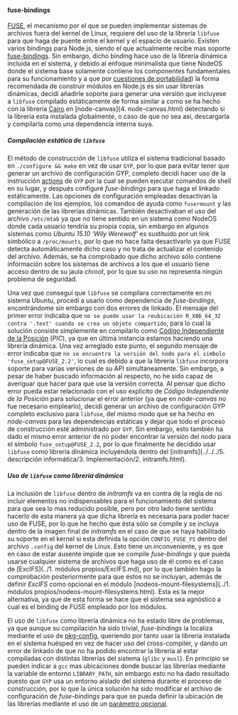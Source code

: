 #### fuse-bindings

[FUSE](http://fuse.sourceforge.net), el mecanismo por el que se pueden
implementar sistemas de archivos fuera del kernel de Linux, requiere del uso de
la librería `libfuse` para que haga de puente entre el kernel y el espacio de
usuario. Existen varios bindings para Node.js, siendo el que actualmente recibe
mas soporte [fuse-bindings](https://github.com/mafintosh/fuse-bindings). Sin
embargo, dicho binding hace uso de la librería dinámica incluida en el sistema,
y debido al enfoque minimalista que tiene NodeOS donde el sistema base solamente
contiene los componentes fundamentales para su funcionamiento y a que por
[cuestiones de portabilidad](https://n8.io/converting-a-c-library-to-gyp)) la
forma recomendada de construir módulos en Node.js es sin usar librerías
dinámicas, decidí añadirle soporte para generar una versión que incluyese a
`libfuse` compilado estáticamente de forma similar a como se ha hecho con la
librería [Cairo](http://cairographics.org) en [node-canvas](4. node-canvas.html)
detectando si la librería esta instalada globalmente, o caso de que no sea así,
descargarla y compilarla como una dependencia interna suya.

##### Compilación estática de `libfuse`

El método de construcción de `libfuse` utiliza el sistema tradicional basado en
`./configure && make` en vez de usar `GYP`, por lo que para evitar tener que
generar un archivo de configuración GYP, completo decidí hacer uso de la
instrucción [actions](http://stackoverflow.com/a/27301199/586382) de `GYP` por
la cual se pueden ejecutar comandos de shell en su lugar, y después configuré
*fuse-bindings* para que haga el linkado estáticamente. Las opciones de
configuración empleadas desactivan la compilación de los ejemplos, los comandos
de ayuda como `fusermount` y las generación de las librerías dinámicas. También
desactivaban el uso del archivo `/etc/mtab` ya que no tiene sentido en un
sistema como NodeOS donde cada usuario tendría su propia copia, sin embargo en
algunos sistemas como *Ubuntu 15.10 'Wily Werewolf'* es sustituido por un link
simbólico a `/proc/mounts`, por lo que no hace falta desactivarlo ya que FUSE
detecta automáticamente dicho caso y no trata de actualizar el contenido del
archivo. Además, se ha comprobado que dicho archivo sólo contiene información
sobre los sistemas de archivos a los que el usuario tiene acceso dentro de su
jaula *chroot*, por lo que su uso no representa ningún problema de seguridad.

Una vez que conseguí que `libfuse` se compilara correctamente en mi sistema
Ubuntu, procedí a usarlo como dependencia de *fuse-bindings*, encontrándome sin
embargo con dos errores de linkado. El mensaje del primer error indicaba que `no
se puede usar la reubicación R_X86_64_32 contra '.text' cuando se crea un objeto
compartido`, para lo cual la solución consiste simplemente en compilarlo como
[Código Independiente de la Posición](https://en.wikipedia.org/wiki/Position-independent_code)
(*PIC*), ya que en última instancia estamos haciendo una librería dinámica. Una
vez arreglado este punto, el segundo mensaje de error indicaba que `no se
encuentra la versión del nodo para el símbolo 'fuse_setup@FUSE_2.2'`, lo cual es
debido a que la librería `libfuse` incorpora soporte para varias versiones de su
API simultáneamente. Sin embargo, a pesar de haber buscado información al
respecto, no he sido capaz de averiguar que hacer para que use la versión
correcta. Al pensar que dicho error pueda estar relacionado con el uso
explicito de *Código Independiente de la Posición* para solucionar el error
anterior (ya que en *node-canvas* no fue necesario emplearlo), decidí generar un
archivo de configuración GYP completo exclusivo para `libfuse`, del mismo modo
que se ha hecho en *node-canvas* para las dependencias estáticas y dejar que
todo el proceso de construcción esté administrado por `GYP`. Sin embargo, esto
también ha dado el mismo error anterior de no poder encontrar la versión del
nodo para el símbolo `fuse_setup@FUSE_2.2`, por lo que finalmente he decidido
usar `libfuse` como librería dinámica incluyéndola dentro del
[initramfs](../../../5. descripción informática/3. Implementación/2. initramfs.html).

##### Uso de `libfuse` como librería dinámica

La inclusión de `libfuse` dentro de *initramfs* va en contra de la regla de no
incluir elementos no indispensables para el funcionamiento del sistema para que
sea lo mas reducido posible, pero por otro lado tiene sentido hacerlo de esta
manera ya que dicha librería es necesaria para poder hacer uso de FUSE, por lo
que he hecho que ésta sólo se compile y se incluya dentro de la imagen final de
*initramfs* en el caso de que se haya habilitado su soporte en el kernel si esta
definida la opción `CONFIG_FUSE_FS` dentro del archivo `.config` del kernel de
Linux. Esto tiene un inconveniente, y es que en caso de estar ausente impide que
se compile *fuse-bindings* y que pueda usarse cualquier sistema de archivos que
haga uso de él como es el caso de [ExclFS](../1. módulos propios/ExclFS.md), por
lo que también hago la comprobación posteriormente para que éstos no se incluyan,
además de definir *ExclFS* como opcional en el módulo
[nodeos-mount-filesystems](../1. módulos propios/nodeos-mount-filesystems.html).
Esta es la mejor alternativa, ya que de esta forma se hace que el sistema sea
agnóstico a cual es el binding de FUSE empleado por los módulos.

El uso de `libfuse` como librería dinámica no ha estado libre de problemas, ya
que aunque su compilación ha sido trivial, *fuse-bindings* la localiza mediante
el uso de [pkg-config](http://www.freedesktop.org/wiki/Software/pkg-config),
queriendo por tanto usar la librería instalada en el sistema huésped en vez de
hacer uso del cross-compiler, y dando un error de linkado de que no ha podido
encontrar la librería al estar compiladas con distintas librerías del sistema
(`glibc` y `musl`). En principio se pueden indicar a `gcc` mas ubicaciones donde
buscar las librerías mediante la variable de entorno `LIBRARY_PATH`, sin embargo
esto no ha dado resultado puesto que `GYP` usa un entorno aislado del sistema
durante el proceso de construcción, por lo que la única solución ha sido
modificar el archivo de configuración de *fuse-bindings* para que se pueda
definir la ubicación de las librerías mediante el uso de un
[parámetro opcional](https://github.com/mafintosh/fuse-bindings/pull/12).
